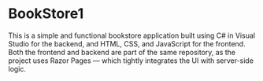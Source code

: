 # BookStore1
This is a simple and functional bookstore application built using C# in Visual Studio for the backend, and HTML, CSS, and JavaScript for the frontend.
Both the frontend and backend are part of the same repository, as the project uses Razor Pages — which tightly integrates the UI with server-side logic.
